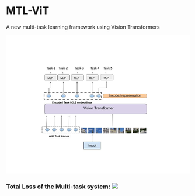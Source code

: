 # MTL-ViT
A new multi-task learning framework using Vision Transformers

![alt text](https://github.com/hananshafi/MTL-ViT/blob/main/assets/network.jpg)

### Total Loss of the Multi-task system: <img src="https://render.githubusercontent.com/render/math?math=L_{total}=L_{1}%2BL_{1}%2BL_{3}%2B . . . %2B L_{n} "> 
